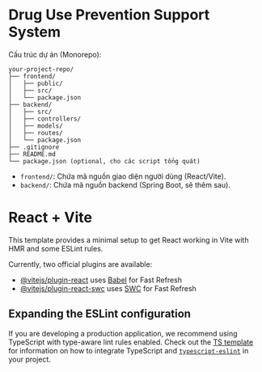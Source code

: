# Drug Use Prevention Support System

Cấu trúc dự án (Monorepo):

```
your-project-repo/
├── frontend/
│   ├── public/
│   ├── src/
│   └── package.json
├── backend/
│   ├── src/
│   ├── controllers/
│   ├── models/
│   ├── routes/
│   └── package.json
├── .gitignore
├── README.md
└── package.json (optional, cho các script tổng quát)
```

- `frontend/`: Chứa mã nguồn giao diện người dùng (React/Vite).
- `backend/`: Chứa mã nguồn backend (Spring Boot, sẽ thêm sau).

# React + Vite

This template provides a minimal setup to get React working in Vite with HMR and some ESLint rules.

Currently, two official plugins are available:

- [@vitejs/plugin-react](https://github.com/vitejs/vite-plugin-react/blob/main/packages/plugin-react) uses [Babel](https://babeljs.io/) for Fast Refresh
- [@vitejs/plugin-react-swc](https://github.com/vitejs/vite-plugin-react/blob/main/packages/plugin-react-swc) uses [SWC](https://swc.rs/) for Fast Refresh

## Expanding the ESLint configuration

If you are developing a production application, we recommend using TypeScript with type-aware lint rules enabled. Check out the [TS template](https://github.com/vitejs/vite/tree/main/packages/create-vite/template-react-ts) for information on how to integrate TypeScript and [`typescript-eslint`](https://typescript-eslint.io) in your project.
